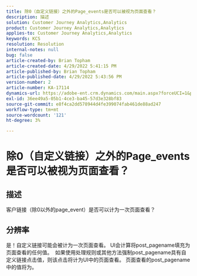 ```yaml
---
title: 除0（自定义链接）之外的Page_events是否可以被视为页面查看？
description: 描述
solution: Customer Journey Analytics,Analytics
product: Customer Journey Analytics,Analytics
applies-to: Customer Journey Analytics,Analytics
keywords: KCS
resolution: Resolution
internal-notes: null
bug: false
article-created-by: Brian Topham
article-created-date: 4/29/2022 5:41:15 PM
article-published-by: Brian Topham
article-published-date: 4/29/2022 5:43:56 PM
version-number: 2
article-number: KA-17114
dynamics-url: https://adobe-ent.crm.dynamics.com/main.aspx?forceUCI=1&pagetype=entityrecord&etn=knowledgearticle&id=aba6b38d-e3c7-ec11-a7b6-0022480a10ee
exl-id: 36ee49a5-05b1-4ce3-ba45-57d3e328bf83
source-git-commit: e8f4ca2dd578944d4fe399074fab461de88ad247
workflow-type: tm+mt
source-wordcount: '121'
ht-degree: 3%

---
```


# 除0（自定义链接）之外的Page_events是否可以被视为页面查看？

## 描述


客户链接（除0以外的page_event）是否可以计为一次页面查看？


## 分辨率


是！自定义链接可能会被计为一次页面查看。 UI会计算将post_pagename填充为页面查看的任何值。  如果使用处理规则或其他方法强制post_pagename具有自定义链接点击值，则该点击将计为UI中的页面查看。 页面查看的post_pagename中的值将为。
